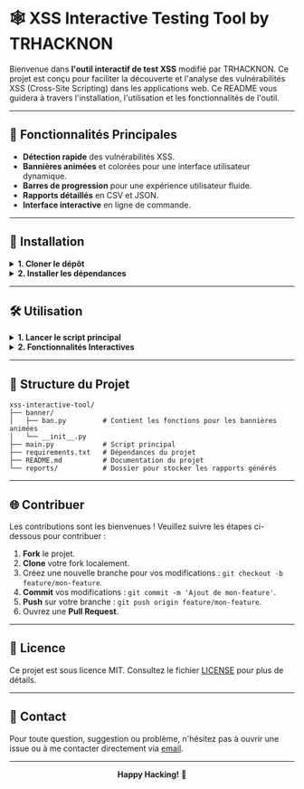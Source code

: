 # 🕸️ XSS Interactive Testing Tool by TRHACKNON

Bienvenue dans **l'outil interactif de test XSS** modifié par TRHACKNON. Ce projet est conçu pour faciliter la découverte et l'analyse des vulnérabilités XSS (Cross-Site Scripting) dans les applications web. Ce README vous guidera à travers l'installation, l'utilisation et les fonctionnalités de l'outil.

---

## 🌟 Fonctionnalités Principales
- **Détection rapide** des vulnérabilités XSS.
- **Bannières animées** et colorées pour une interface utilisateur dynamique.
- **Barres de progression** pour une expérience utilisateur fluide.
- **Rapports détaillés** en CSV et JSON.
- **Interface interactive** en ligne de commande.

---

## 🚀 Installation

<details>
<summary><strong>1. Cloner le dépôt</strong></summary>

```bash
git clone https://github.com/tucommenceapousser/trknxsscrawl.git
cd trknxsscrawl
```

</details>

<details>
<summary><strong>2. Installer les dépendances</strong></summary>

Assurez-vous d'avoir Python 3.x installé. Ensuite, exécutez la commande suivante pour installer les dépendances :

```bash
pip install -r requirements.txt
```

</details>

---

## 🛠️ Utilisation

<details>
<summary><strong>1. Lancer le script principal</strong></summary>

```bash
python main.py
```

</details>

<details>
<summary><strong>2. Fonctionnalités Interactives</strong></summary>

- **Scan XSS** : Lancez une analyse des vulnérabilités XSS sur une URL cible.
- **Génération de rapports** : Exportez les résultats en CSV ou JSON.
- **Interface personnalisée** : Profitez d'une interface animée et colorée pour une meilleure expérience.

</details>

---

## 📄 Structure du Projet

```plaintext
xss-interactive-tool/
├── banner/
│   ├── ban.py         # Contient les fonctions pour les bannières animées
│   └── __init__.py
├── main.py            # Script principal
├── requirements.txt   # Dépendances du projet
├── README.md          # Documentation du projet
└── reports/           # Dossier pour stocker les rapports générés
```

---

## 🌐 Contribuer

Les contributions sont les bienvenues ! Veuillez suivre les étapes ci-dessous pour contribuer :

1. **Fork** le projet.
2. **Clone** votre fork localement.
3. Créez une nouvelle branche pour vos modifications : `git checkout -b feature/mon-feature`.
4. **Commit** vos modifications : `git commit -m 'Ajout de mon-feature'`.
5. **Push** sur votre branche : `git push origin feature/mon-feature`.
6. Ouvrez une **Pull Request**.

---

## 📜 Licence

Ce projet est sous licence MIT. Consultez le fichier [LICENSE](LICENSE) pour plus de détails.

---

## 💬 Contact

Pour toute question, suggestion ou problème, n'hésitez pas à ouvrir une issue ou à me contacter directement via [email](mailto:mdelaclaire@gmail.com).

---

<p align="center">
    <strong>Happy Hacking!</strong> 🚀
</p>
